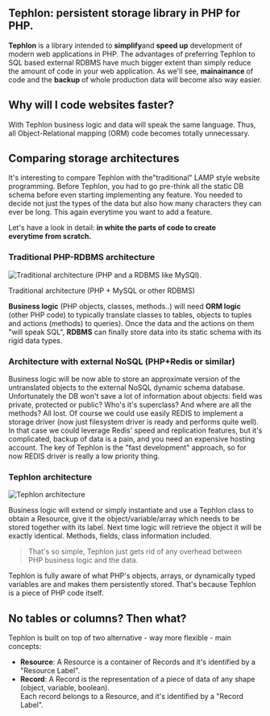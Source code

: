 <h2>Tephlon: persistent storage library in PHP for PHP.</h2>
<strong>Tephlon</strong> is a library intended to <strong>simplify</strong>and
<strong>speed up</strong> development of modern web applications in PHP.
The advantages of preferring Tephlon to SQL based external RDBMS have much bigger
extent than simply reduce the amount of code in your web application.
As we'll see, <strong>mainainance </strong>of code and the <strong>backup </strong>
of whole production data will become also way easier.
<h2>Why will I code websites faster?</h2>
With Tephlon business logic and data will speak the same language. Thus, all Object-Relational
mapping (ORM) code becomes totally unnecessary.
<h2> Comparing storage architectures </h2>
It's interesting to compare Tephlon with the"traditional" LAMP style website programming.
Before Tephlon, you had to go pre-think all the static DB schema before even starting implementing
any feature. You needed to decide not just the types of the data but also how many characters they
can ever be long. This again everytime you want to add a feature.
<p>Let's have a look in detail: <strong>in white the parts of code to create<br>
everytime from scratch.</strong>
</p>

<h3>Traditional PHP-RDBMS architecture</h3>
<img src='https://dl.dropbox.com/u/33077/CDN/tephlon/PHP-ORM-RDBMS-schema.jpg' alt='Traditional architecture (PHP and a RDBMS like MySQl).' />
<p>Traditional architecture (PHP + MySQL or other RDBMS)</p>

<strong>Business logic</strong> (PHP objects, classes, methods..) will need
<strong>ORM logic </strong>(other PHP code) to typically translate classes to tables,
objects to tuples and actions (methods) to queries).
Once the data and the actions on them "will speak SQL", <strong> RDBMS</strong> can
finally store data into its static schema with its rigid data types.

<h3>Architecture with external NoSQL (PHP+Redis or similar)</h3>
Business logic will be now able to store an approximate version of the untranslated
objects to the external NoSQL dynamic schema database. Unfortunately the DB won't save
a lot of information about objects: field was private, protected or public? Who's it's
superclass? And where are all the methods? All lost.
Of course we could use easily REDIS to implement a storage driver (now just filesystem driver
is ready and performs quite well). In that case we could leverage Redis' speed and replication
features, but it's complicated, backup of data is a pain, and you need an expensive
hosting account. The key of Tephlon is the "fast development" approach, so for now REDIS driver
is really a low priority thing.
<h3>Tephlon architecture</h3>
<img src='https://dl.dropbox.com/u/33077/CDN/tephlon/PHP-TEPHLON-schema.jpg' alt='Tephlon architecture' />


Business logic will extend or simply instantiate and use a Tephlon class to obtain
a Resource, give it the object/variable/array which needs to be stored together with
its label. Next time logic will retrieve the object it will be exactly identical.
Methods, fields, class information included.
<blockquote>That's so simple, Tephlon just gets rid of any overhead between<br>
PHP business logic and the data.</blockquote>
Tephlon is fully aware of what PHP's objects, arrays, or dynamically typed variables
are and makes them persistently stored. That's because Tephlon is a piece of PHP code itself.

<h2>No tables or columns? Then what?</h2>
Tephlon is built on top of two alternative - way more flexible - main concepts:
<ul>
<li> <strong>Resource</strong>: A Resource is a container of Records and it's identified by a "Resource Label". </li>
<li> <strong>Record</strong>: A Record is the representation of a piece of data of any shape (object, variable, boolean).<br>
Each record belongs to a Resource, and it's identified by a "Record Label".</li>
</ul>